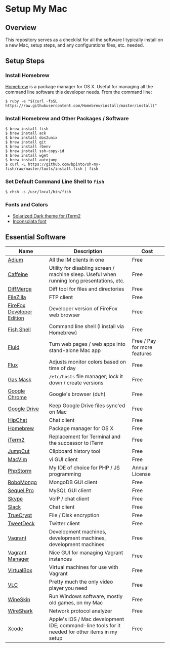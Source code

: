 # Setup My Mac

## Overview
This repository serves as a checklist for all the software I typically install on a new Mac, setup steps, and any configurations files, etc. needed.

## Setup Steps

### Install Homebrew

[Homebrew](http://brew.sh/) is a package manager for OS X. Useful for managing all the command line software this developer needs. From the command line:

```
$ ruby -e "$(curl -fsSL https://raw.githubusercontent.com/Homebrew/install/master/install)"
```

### Install Homebrew and Other Packages / Software

```
$ brew install fish
$ brew install ack
$ brew install dos2unix
$ brew install git
$ brew install rbenv
$ brew install ssh-copy-id
$ brew install wget
$ brew install autojump
$ curl -L https://github.com/bpinto/oh-my-fish/raw/master/tools/install.fish | fish
```

### Set Default Command Line Shell to `fish`

```
$ chsh -s /usr/local/bin/fish
```

### Fonts and Colors

* [Solarized Dark theme for iTerm2](http://iterm2colorschemes.com/)
* [Inconsolata font](http://www.levien.com/type/myfonts/inconsolata.html)

## Essential Software

<table>
  <thead>
    <tr>
      <th>Name</th>
      <th>Description</th>
      <th>Cost</th>
    </tr>
  </thead>
  <tbody>
    <tr>
      <td><a href="https://adium.im/" target="_blank">Adium</a></td>
      <td>All the IM clients in one</td>
      <td>Free</td>
    </tr>
    <tr>
      <td><a href="https://itunes.apple.com/us/app/caffeine/id411246225" target="_blank">Caffeine</a></td>
      <td>Utility for disabling screen / machine sleep. Useful when running long presentations, etc.</td>
      <td>Free</td>
    </tr>
    <tr>
      <td><a href="https://sourcegear.com/diffmerge/downloads.php" target="_blank">DiffMerge</a></td>
      <td>Diff tool for files and directories</td>
      <td>Free</td>
    </tr>
    <tr>
      <td><a href="https://filezilla-project.org/download.php?type=client" target="_blank">FileZilla</a></td>
      <td>FTP client</td>
      <td>Free</td>
    </tr>
    <tr>
      <td><a href="https://download.mozilla.org/?product=firefox-aurora-latest-ssl&os=osx&lang=en-US" target="_blank">FireFox Developer Edition</a></td>
      <td>Developer version of FireFox web browser</td>
      <td>Free</td>
    </tr>
    <tr>
      <td><a href="http://fishshell.com/" target="_blank">Fish Shell</a></td>
      <td>Command line shell (I install via Homebrew)</td>
      <td>Free</td>
    </tr>
    <tr>
      <td><a href="http://fluidapp.com/" target="_blank">Fluid</a></td>
      <td>Turn web pages / web apps into stand-alone Mac app</td>
      <td>Free / Pay for more features</td>
    </tr>
    <tr>
      <td><a href="https://justgetflux.com/dlmac.html" target="_blank">Flux</a></td>
      <td>Adjusts monitor colors based on time of day</td>
      <td>Free</td>
    </tr>
    <tr>
      <td><a href="https://github.com/2ndalpha/gasmask" target="_blank">Gas Mask</a></td>
      <td><code>/etc/hosts</code> file manager; lock it down / create versions</td>
      <td>Free</td>
    </tr>
    <tr>
      <td><a href="https://www.google.com/chrome/browser/desktop/" target="_blank">Google Chrome</a></td>
      <td>Google's browser (duh)</td>
      <td>Free</td>
    </tr>
    <tr>
      <td><a href="https://www.google.com/drive/download/" target="_blank">Google Drive</a></td>
      <td>Keep Google Drive files sync'ed on Mac</td>
      <td>Free</td>
    </tr>
    <tr>
      <td><a href="https://www.hipchat.com/downloads" target="_blank">HipChat</a></td>
      <td>Chat client</td>
      <td>Free</td>
    </tr>
    <tr>
      <td><a href="http://brew.sh/" target="_blank">Homebrew</a></td>
      <td>Package manager for OS X</td>
      <td>Free</td>
    </tr>
    <tr>
      <td><a href="http://iterm2.com/" target="_blank">iTerm2</a></td>
      <td>Replacement for Terminal and the successor to iTerm</td>
      <td>Free</td>
    </tr>
    <tr>
      <td><a href="http://jumpcut.sourceforge.net/" target="_blank">JumpCut</a></td>
      <td>Clipboard history tool</td>
      <td>Free</td>
    </tr>
    <tr>
      <td><a href="https://github.com/b4winckler/macvim" target="_blank">MacVim</a></td>
      <td>vi GUI client</td>
      <td>Free</td>
    </tr>
    <tr>
      <td><a href="https://www.jetbrains.com/phpstorm/download/" target="_blank">PhpStorm</a></td>
      <td>My IDE of choice for PHP / JS programming</td>
      <td>Annual License</td>
    </tr>
    <tr>
      <td><a href="http://robomongo.org/" target="_blank">RoboMongo</a></td>
      <td>MongoDB GUI client</td>
      <td>Free</td>
    </tr>
    <tr>
      <td><a href="http://www.sequelpro.com/download" target="_blank">Sequel Pro</a></td>
      <td>MySQL GUI client</td>
      <td>Free</td>
    </tr>
    <tr>
      <td><a href="http://www.skype.com/en/download-skype/skype-for-computer/" target="_blank">Skype</a></td>
      <td>VoIP / chat client</td>
      <td>Free</td>
    </tr>
    <tr>
      <td><a href="https://slack.com/" target="_blank">Slack</a></td>
      <td>Chat client</td>
      <td>Free</td>
    </tr>
    <tr>
      <td><a href="https://www.grc.com/misc/truecrypt/truecrypt.htm" target="_blank">TrueCrypt</a></td>
      <td>File / Disk encryption</td>
      <td>Free</td>
    </tr>
    <tr>
      <td><a href="https://itunes.apple.com/us/app/tweetdeck/id485812721" target="_blank">TweetDeck</a></td>
      <td>Twitter client</td>
      <td>Free</td>
    </tr>
    <tr>
      <td><a href="https://www.vagrantup.com/downloads.html" target="_blank">Vagrant</a></td>
      <td>Development machines, development machines, development machines</td>
      <td>Free</td>
    </tr>
    <tr>
      <td><a href="http://vagrantmanager.com/" target="_blank">Vagrant Manager</a></td>
      <td>Nice GUI for managing Vagrant instances</td>
      <td>Free</td>
    </tr>
    <tr>
      <td><a href="https://www.virtualbox.org/wiki/Downloads" target="_blank">VirtualBox</a></td>
      <td>Virtual machines for use with Vagrant</td>
      <td>Free</td>
    </tr>
    <tr>
      <td><a href="http://www.videolan.org/" target="_blank">VLC</a></td>
      <td>Pretty much the only video player you need</td>
      <td>Free</td>
    </tr>
    <tr>
      <td><a href="http://wineskin.urgesoftware.com/tiki-index.php?page=Downloads" target="_blank">WineSkin</a></td>
      <td>Run Windows software, mostly old games, on my Mac</td>
      <td>Free</td>
    </tr>
    <tr>
      <td><a href="https://www.wireshark.org/download.html" target="_blank">WireShark</a></td>
      <td>Network protocol analyzer</td>
      <td>Free</td>
    </tr>
    <tr>
      <td><a href="https://itunes.apple.com/us/app/xcode/id497799835" target="_blank">Xcode</a></td>
      <td>Apple's iOS / Mac development IDE; command-line tools for it needed for other items in my setup</td>
      <td>Free</td>
    </tr>
  </tbody>
</table>
